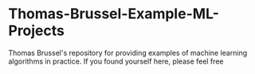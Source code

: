 # Thomas-Brussel-Example-ML-Projects
Thomas Brussel's repository for providing examples of machine learning algorithms in practice. If you found yourself here, please feel free
